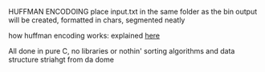 HUFFMAN ENCODOING
place input.txt in the same folder as the bin
output will be created, formatted in chars, segmented neatly

how huffman encoding works:
explained [here](https://www.youtube.com/watch?v=iEm1NRyEe5c)

All done in pure C, no libraries or nothin'
sorting algorithms and data structure striahgt from da dome